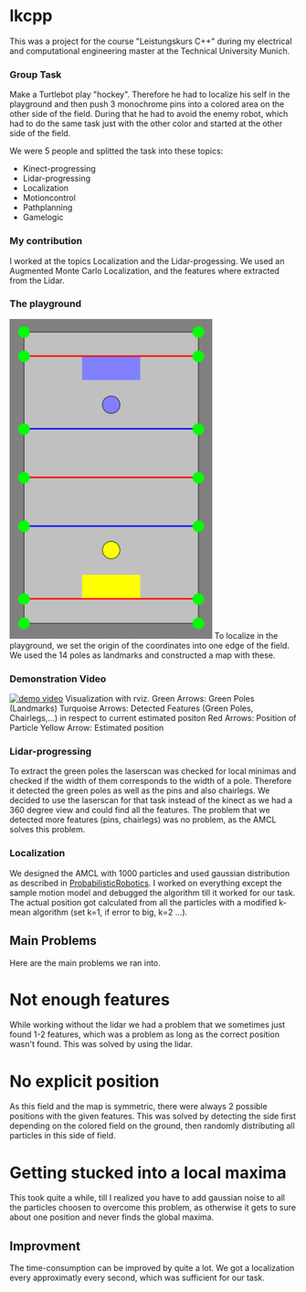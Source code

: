 lkcpp
=======

This was a project for the course "Leistungskurs C++" during my electrical and computational engineering master at the Technical University Munich.

### Group Task
Make a Turtlebot play "hockey". Therefore he had to localize his self in the playground and then push 3 monochrome pins into a colored area on the other side of the field. During that he had to avoid the enemy robot, which had to do the same task just with the other color and started at the other side of the field.

We were 5 people and splitted the task into these topics:
* Kinect-progressing
* Lidar-progressing
* Localization
* Motioncontrol
* Pathplanning
* Gamelogic

### My contribution
I worked at the topics Localization and the Lidar-progessing.
We used an Augmented Monte Carlo Localization, and the features where extracted from the Lidar.

### The playground
![playground](pictures/playground.png)
To localize in the playground, we set the origin of the coordinates into one edge of the field. We used the 14 poles as landmarks and constructed a map with these.

### Demonstration Video
[![demo video](https://img.youtube.com/vi/cGywEwyuMyQ/0.jpg)](http://www.youtube.com/watch?v=cGywEwyuMyQ)
Visualization with rviz. 
Green Arrows: Green Poles (Landmarks)
Turquoise Arrows: Detected Features (Green Poles, Chairlegs,...) in respect to current estimated positon
Red Arrows: Position of Particle
Yellow Arrow: Estimated position

### Lidar-progressing
To extract the green poles the laserscan was checked for local minimas and checked if the width of them corresponds to the width of a pole. Therefore it detected the green poles as well as the pins and also chairlegs. We decided to use the laserscan for that task instead of the kinect as we had a 360 degree view and could find all the features. The problem that we detected more features (pins, chairlegs) was no problem, as the AMCL solves this problem.

### Localization
We designed the AMCL with 1000 particles and used gaussian distribution as described in [ProbabilisticRobotics](https://docs.ufpr.br/~danielsantos/ProbabilisticRobotics.pdf). I worked on everything except the sample motion model and debugged the algorithm till it worked for our task. The actual position got calculated from all the particles with a modified k-mean algorithm (set k=1, if error to big, k=2 ...). 

## Main Problems
Here are the main problems we ran into.

# Not enough features
While working without the lidar we had a problem that we sometimes just found 1-2 features, which was a problem as long as the correct position wasn't found. This was solved by using the lidar.

# No explicit position
As this field and the map is symmetric, there were always 2 possible positions with the given features. This was solved by detecting the side first depending on the colored field on the ground, then randomly distributing all particles in this side of field.

# Getting stucked into a local maxima
This took quite a while, till I realized you have to add gaussian noise to all the particles choosen to overcome this problem, as otherwise it gets to sure about one position and never finds the global maxima.

## Improvment
The time-consumption can be improved by quite a lot. We got a localization every approximatly every second, which was sufficient for our task.

